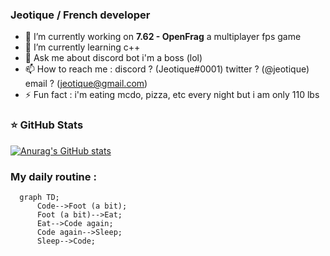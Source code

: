 ### Jeotique / French developer

- 🔭 I’m currently working on **7.62 - OpenFrag** a multiplayer fps game
- 🌱 I’m currently learning c++
- 💬 Ask me about discord bot i'm a boss (lol)
- 📫 How to reach me : discord ? (Jeotique#0001) twitter ? (@jeotique) email ? (jeotique@gmail.com) 
- ⚡ Fun fact : i'm eating mcdo, pizza, etc every night but i am only 110 lbs

### ⭐ GitHub Stats

[![Anurag's GitHub stats](https://github-readme-stats.vercel.app/api?username=Jeotique&show_icons=true&hide_border=false&title_color=3B1F94f&icon_color=FFE500&bg_color=09131B&text_color=ffffff&border_color=0c1a25)](https://github.com/anuraghazra/github-readme-stats)

### My daily routine :

```mermaid
  graph TD;
      Code-->Foot (a bit);
      Foot (a bit)-->Eat;
      Eat-->Code again;
      Code again-->Sleep;
      Sleep-->Code;
```
